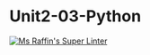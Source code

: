 # Unit2-03-Python
[![Ms Raffin's Super Linter](https://github.com/ICS3U-C-Programming-Serge-H/Unit2-03-Python/workflows/Mr%20Coxall's%20Super%20Linter/badge.svg)](https://github.com/ICS3U-C-Programming-Serge-H/Unit2-03-Python/actions/)
